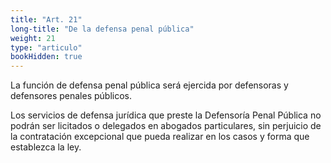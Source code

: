 ```yaml
---
title: "Art. 21"
long-title: "De la defensa penal pública"
weight: 21
type: "articulo"
bookHidden: true
---
```

La función de defensa penal pública será ejercida por defensoras y defensores penales públicos.

Los servicios de defensa jurídica que preste la Defensoría Penal Pública no podrán ser licitados o delegados en abogados particulares, sin perjuicio de la contratación excepcional que pueda realizar en los casos y forma que establezca la ley.
